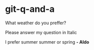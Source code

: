 # git-q-and-a

What weather do you preffer? 

Please answer my question in Italic

I prefer summer summer or spring **- Aldo**
